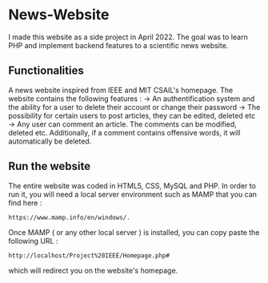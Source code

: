 # News-Website

I made this website as a side project in April 2022. The goal was to learn PHP and implement backend features to a scientific news website.

## Functionalities
A news website inspired from IEEE and MIT CSAIL's homepage. The website contains the following features :
-> An authentification system and the ability for a user to delete their account or change their password
-> The possibility for certain users to post articles, they can be edited, deleted etc
-> Any user can comment an article. The comments can be modified, deleted etc. Additionally, if a comment contains offensive words, it will automatically be deleted. 

## Run the website
The entire website was coded in HTML5, CSS, MySQL and PHP. In order to run it, you will need a local server environment such as MAMP that you can find here : 
```
https://www.mamp.info/en/windows/.
```
Once MAMP ( or any other local server ) is installed, you can copy paste the following URL :
```
http://localhost/Project%20IEEE/Homepage.php# 
```
which will redirect you on the website's homepage.
